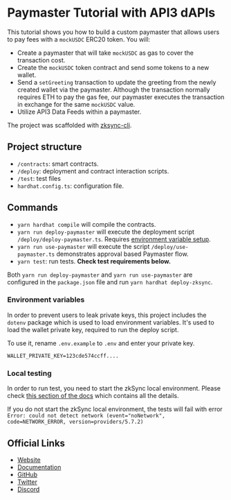 # Paymaster Tutorial with API3 dAPIs

This tutorial shows you how to build a custom paymaster that allows users to pay fees with a `mockUSDC` ERC20 token. You will:
- Create a paymaster that will take `mockUSDC` as gas to cover the transaction cost.
- Create the `mockUSDC` token contract and send some tokens to a new wallet.
- Send a `setGreeting` transaction to update the greeting from the newly created wallet via the paymaster. Although the transaction normally requires ETH to pay the gas fee, our paymaster executes the transaction in exchange for the same `mockUSDC` value.
- Utilize API3 Data Feeds within a paymaster.

The project was scaffolded with [zksync-cli](https://github.com/matter-labs/zksync-cli).

## Project structure

- `/contracts`: smart contracts.
- `/deploy`: deployment and contract interaction scripts.
- `/test`: test files
- `hardhat.config.ts`: configuration file.

## Commands

- `yarn hardhat compile` will compile the contracts.
- `yarn run deploy-paymaster` will execute the deployment script `/deploy/deploy-paymaster.ts`. Requires [environment variable setup](#environment-variables).
- `yarn run use-paymaster` will execute the script `/deploy/use-paymaster.ts` demonstrates approval based Paymaster flow.
- `yarn test`: run tests. **Check test requirements below.**

Both `yarn run deploy-paymaster` and `yarn run use-paymaster` are configured in the `package.json` file and run `yarn hardhat deploy-zksync`.

### Environment variables

In order to prevent users to leak private keys, this project includes the `dotenv` package which is used to load environment variables. It's used to load the wallet private key, required to run the deploy script.

To use it, rename `.env.example` to `.env` and enter your private key.

```
WALLET_PRIVATE_KEY=123cde574ccff....
```

### Local testing

In order to run test, you need to start the zkSync local environment. Please check [this section of the docs](https://v2-docs.zksync.io/api/hardhat/testing.html#prerequisites) which contains all the details.

If you do not start the zkSync local environment, the tests will fail with error `Error: could not detect network (event="noNetwork", code=NETWORK_ERROR, version=providers/5.7.2)`

## Official Links

- [Website](https://zksync.io/)
- [Documentation](https://v2-docs.zksync.io/dev/)
- [GitHub](https://github.com/matter-labs)
- [Twitter](https://twitter.com/zksync)
- [Discord](https://discord.gg/nMaPGrDDwk)
